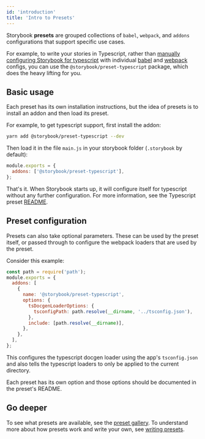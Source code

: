 ```yaml
---
id: 'introduction'
title: 'Intro to Presets'
---
```


Storybook **presets** are grouped collections of `babel`, `webpack`, and `addons` configurations that support specific use cases.

For example, to write your stories in Typescript, rather than [manually configuring Storybook for typescript](../../configurations/typescript-config/) with individual [babel](../../configurations/custom-babel-config/) and [webpack](../../configurations/custom-webpack-config/) configs, you can use the `@storybook/preset-typescript` package, which does the heavy lifting for you.

## Basic usage

Each preset has its own installation instructions, but the idea of presets is to install an addon and then load its preset.

For example, to get typescript support, first install the addon:

```sh
yarn add @storybook/preset-typescript --dev
```

Then load it in the file `main.js` in your storybook folder (`.storybook` by default):

```js
module.exports = {
  addons: ['@storybook/preset-typescript'],
};
```

That's it. When Storybook starts up, it will configure itself for typescript without any further configuration. For more information, see the Typescript preset [README](https://github.com/storybookjs/presets/tree/master/packages/preset-typescript).

## Preset configuration

Presets can also take optional parameters. These can be used by the preset itself, or passed through to configure the webpack loaders that are used by the preset.

Consider this example:

```js
const path = require('path');
module.exports = {
  addons: [
    {
      name: '@storybook/preset-typescript',
      options: {
        tsDocgenLoaderOptions: {
          tsconfigPath: path.resolve(__dirname, '../tsconfig.json'),
        },
        include: [path.resolve(__dirname)],
      },
    },
  ],
};
```

This configures the typescript docgen loader using the app's `tsconfig.json` and also tells the typescript loaders to only be applied to the current directory.

Each preset has its own option and those options should be documented in the preset's README.

## Go deeper

To see what presets are available, see the [preset gallery](../preset-gallery/). To understand more about how presets work and write your own, see [writing presets](../writing-presets/).
